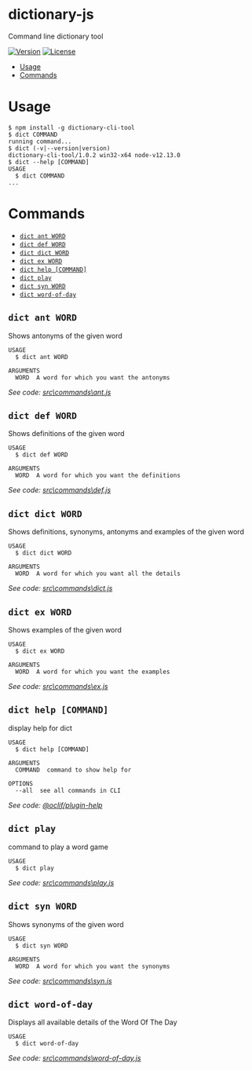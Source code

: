 dictionary-js
=============

Command line dictionary tool

[![Version](https://img.shields.io/npm/v/dictionary-js.svg)](https://npmjs.org/package/dictionary-js)
[![License](https://img.shields.io/npm/l/dictionary-js.svg)](https://github.com/AsmaMubeen/dictionary-js/blob/master/package.json)

<!-- toc -->
* [Usage](#usage)
* [Commands](#commands)
<!-- tocstop -->
# Usage
<!-- usage -->
```sh-session
$ npm install -g dictionary-cli-tool
$ dict COMMAND
running command...
$ dict (-v|--version|version)
dictionary-cli-tool/1.0.2 win32-x64 node-v12.13.0
$ dict --help [COMMAND]
USAGE
  $ dict COMMAND
...
```
<!-- usagestop -->
# Commands
<!-- commands -->
* [`dict ant WORD`](#dict-ant-word)
* [`dict def WORD`](#dict-def-word)
* [`dict dict WORD`](#dict-dict-word)
* [`dict ex WORD`](#dict-ex-word)
* [`dict help [COMMAND]`](#dict-help-command)
* [`dict play`](#dict-play)
* [`dict syn WORD`](#dict-syn-word)
* [`dict word-of-day`](#dict-word-of-day)

## `dict ant WORD`

Shows antonyms of the given word

```
USAGE
  $ dict ant WORD

ARGUMENTS
  WORD  A word for which you want the antonyms
```

_See code: [src\commands\ant.js](https://github.com/AsmaMubeen/dictionary-js/blob/v1.0.2/src\commands\ant.js)_

## `dict def WORD`

Shows definitions of the given word

```
USAGE
  $ dict def WORD

ARGUMENTS
  WORD  A word for which you want the definitions
```

_See code: [src\commands\def.js](https://github.com/AsmaMubeen/dictionary-js/blob/v1.0.2/src\commands\def.js)_

## `dict dict WORD`

Shows definitions, synonyms, antonyms and examples of the given word

```
USAGE
  $ dict dict WORD

ARGUMENTS
  WORD  A word for which you want all the details
```

_See code: [src\commands\dict.js](https://github.com/AsmaMubeen/dictionary-js/blob/v1.0.2/src\commands\dict.js)_

## `dict ex WORD`

Shows examples of the given word

```
USAGE
  $ dict ex WORD

ARGUMENTS
  WORD  A word for which you want the examples
```

_See code: [src\commands\ex.js](https://github.com/AsmaMubeen/dictionary-js/blob/v1.0.2/src\commands\ex.js)_

## `dict help [COMMAND]`

display help for dict

```
USAGE
  $ dict help [COMMAND]

ARGUMENTS
  COMMAND  command to show help for

OPTIONS
  --all  see all commands in CLI
```

_See code: [@oclif/plugin-help](https://github.com/oclif/plugin-help/blob/v2.2.1/src\commands\help.ts)_

## `dict play`

command to play a word game

```
USAGE
  $ dict play
```

_See code: [src\commands\play.js](https://github.com/AsmaMubeen/dictionary-js/blob/v1.0.2/src\commands\play.js)_

## `dict syn WORD`

Shows synonyms of the given word

```
USAGE
  $ dict syn WORD

ARGUMENTS
  WORD  A word for which you want the synonyms
```

_See code: [src\commands\syn.js](https://github.com/AsmaMubeen/dictionary-js/blob/v1.0.2/src\commands\syn.js)_

## `dict word-of-day`

Displays all available details of the Word Of The Day

```
USAGE
  $ dict word-of-day
```

_See code: [src\commands\word-of-day.js](https://github.com/AsmaMubeen/dictionary-js/blob/v1.0.2/src\commands\word-of-day.js)_
<!-- commandsstop -->
